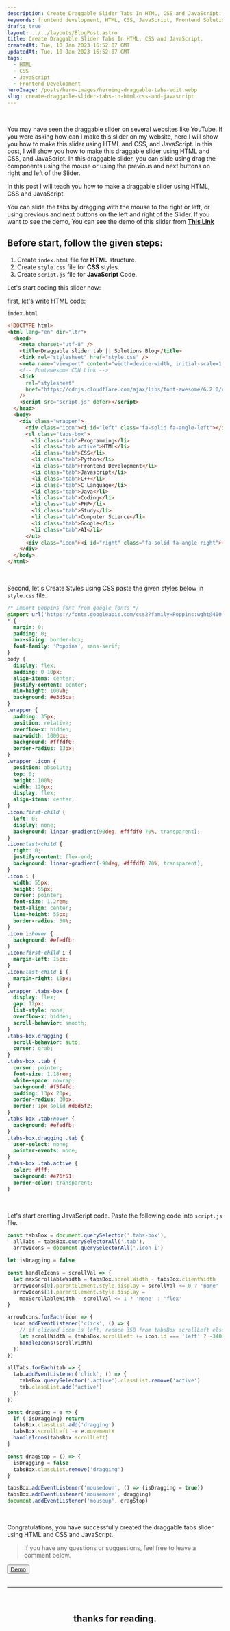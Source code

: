 ```yaml
---
description: Create Draggable Slider Tabs In HTML, CSS and JavaScript. You may have seen the draggable slider on several websites like YouTube. If you were asking how can I make this slider on my website, here I will show you how to make this slider using HTML and CSS, and JavaScript.
keywords: frontend development, HTML, CSS, JavaScript, Frontend Solutions
draft: true
layout: ../../layouts/BlogPost.astro
title: Create Draggable Slider Tabs In HTML, CSS and JavaScript.
createdAt: Tue, 10 Jan 2023 16:52:07 GMT
updatedAt: Tue, 10 Jan 2023 16:52:07 GMT
tags:
  - HTML
  - CSS
  - JavaScript
  - Frontend Development
heroImage: /posts/hero-images/heroimg-draggable-tabs-edit.webp
slug: create-draggable-slider-tabs-in-html-css-and-javascript
---
```


</br>

You may have seen the draggable slider on several websites like YouTube. If you were asking how can I make this slider on my website, here I will show you how to make this slider using HTML and CSS, and JavaScript. In this post, I will show you how to make this draggable slider using HTML and CSS, and JavaScript. In this draggable slider, you can slide using drag the components using the mouse or using the previous and next buttons on right and left of the Slider.

In this post I will teach you how to make a draggable slider using HTML, CSS and JavaScript.

You can slide the tabs by dragging with the mouse to the right or left, or using previous and next buttons on the left and right of the Slider.
If you want to see the demo, You can see the demo of this slider from <a href="/posts/demos/draggable-tabs-slider/demo" class="underline underline-offset-2 hover:text-orange-500 decoration-orange-500" target="_blank">**This Link**</a>

## Before start, follow the given steps:

1. Create `index.html` file for **HTML** structure.
2. Create `style.css` file for **CSS** styles.
3. Create `script.js` file for **JavaScript** Code.

Let's start coding this slider now:

first, let's write HTML code:

`index.html`

```html
<!DOCTYPE html>
<html lang="en" dir="ltr">
  <head>
    <meta charset="utf-8" />
    <title>Draggable slider tab || Solutions Blog</title>
    <link rel="stylesheet" href="style.css" />
    <meta name="viewport" content="width=device-width, initial-scale=1.0" />
    <!-- Fontawesome CDN Link -->
    <link
      rel="stylesheet"
      href="https://cdnjs.cloudflare.com/ajax/libs/font-awesome/6.2.0/css/all.min.css"
    />
    <script src="script.js" defer></script>
  </head>
  <body>
    <div class="wrapper">
      <div class="icon"><i id="left" class="fa-solid fa-angle-left"></i></div>
      <ul class="tabs-box">
        <li class="tab">Programming</li>
        <li class="tab active">HTML</li>
        <li class="tab">CSS</li>
        <li class="tab">Python</li>
        <li class="tab">Frontend Development</li>
        <li class="tab">Javascript</li>
        <li class="tab">C++</li>
        <li class="tab">C Language</li>
        <li class="tab">Java</li>
        <li class="tab">Coding</li>
        <li class="tab">PHP</li>
        <li class="tab">Study</li>
        <li class="tab">Computer Science</li>
        <li class="tab">Google</li>
        <li class="tab">AI</li>
      </ul>
      <div class="icon"><i id="right" class="fa-solid fa-angle-right"></i></div>
    </div>
  </body>
</html>
```

</br>

Second, let's Create Styles using CSS paste the given styles below in `style.css` file.

```css
/* import poppins font from google fonts */
@import url('https://fonts.googleapis.com/css2?family=Poppins:wght@400;500;600&display=swap');
* {
  margin: 0;
  padding: 0;
  box-sizing: border-box;
  font-family: 'Poppins', sans-serif;
}
body {
  display: flex;
  padding: 0 10px;
  align-items: center;
  justify-content: center;
  min-height: 100vh;
  background: #e3d5ca;
}
.wrapper {
  padding: 35px;
  position: relative;
  overflow-x: hidden;
  max-width: 1000px;
  background: #fffdf0;
  border-radius: 13px;
}
.wrapper .icon {
  position: absolute;
  top: 0;
  height: 100%;
  width: 120px;
  display: flex;
  align-items: center;
}
.icon:first-child {
  left: 0;
  display: none;
  background: linear-gradient(90deg, #fffdf0 70%, transparent);
}
.icon:last-child {
  right: 0;
  justify-content: flex-end;
  background: linear-gradient(-90deg, #fffdf0 70%, transparent);
}
.icon i {
  width: 55px;
  height: 55px;
  cursor: pointer;
  font-size: 1.2rem;
  text-align: center;
  line-height: 55px;
  border-radius: 50%;
}
.icon i:hover {
  background: #efedfb;
}
.icon:first-child i {
  margin-left: 15px;
}
.icon:last-child i {
  margin-right: 15px;
}
.wrapper .tabs-box {
  display: flex;
  gap: 12px;
  list-style: none;
  overflow-x: hidden;
  scroll-behavior: smooth;
}
.tabs-box.dragging {
  scroll-behavior: auto;
  cursor: grab;
}
.tabs-box .tab {
  cursor: pointer;
  font-size: 1.18rem;
  white-space: nowrap;
  background: #f5f4fd;
  padding: 13px 20px;
  border-radius: 30px;
  border: 1px solid #d8d5f2;
}
.tabs-box .tab:hover {
  background: #efedfb;
}
.tabs-box.dragging .tab {
  user-select: none;
  pointer-events: none;
}
.tabs-box .tab.active {
  color: #fff;
  background: #e76f51;
  border-color: transparent;
}
```

</br>

Let's start creating JavaScript code. Paste the following code into `script.js` file.

```javascript
const tabsBox = document.querySelector('.tabs-box'),
  allTabs = tabsBox.querySelectorAll('.tab'),
  arrowIcons = document.querySelectorAll('.icon i')

let isDragging = false

const handleIcons = scrollVal => {
  let maxScrollableWidth = tabsBox.scrollWidth - tabsBox.clientWidth
  arrowIcons[0].parentElement.style.display = scrollVal <= 0 ? 'none' : 'flex'
  arrowIcons[1].parentElement.style.display =
    maxScrollableWidth - scrollVal <= 1 ? 'none' : 'flex'
}

arrowIcons.forEach(icon => {
  icon.addEventListener('click', () => {
    // if clicked icon is left, reduce 350 from tabsBox scrollLeft else add
    let scrollWidth = (tabsBox.scrollLeft += icon.id === 'left' ? -340 : 340)
    handleIcons(scrollWidth)
  })
})

allTabs.forEach(tab => {
  tab.addEventListener('click', () => {
    tabsBox.querySelector('.active').classList.remove('active')
    tab.classList.add('active')
  })
})

const dragging = e => {
  if (!isDragging) return
  tabsBox.classList.add('dragging')
  tabsBox.scrollLeft -= e.movementX
  handleIcons(tabsBox.scrollLeft)
}

const dragStop = () => {
  isDragging = false
  tabsBox.classList.remove('dragging')
}

tabsBox.addEventListener('mousedown', () => (isDragging = true))
tabsBox.addEventListener('mousemove', dragging)
document.addEventListener('mouseup', dragStop)
```

</br>

Congratulations, you have successfully created the draggable tabs slider using HTML and CSS and JavaScript.

> If you have any questions or suggestions, feel free to leave a comment below.

<div class="content__item">
    <button class="button button--pandora dark:bg-pink-800">
      <a href="/posts/demos/draggable-tabs-slider/demo" target="_blank">
        <span class="dark:bg-pink-900">Demo</span>
      </a>
    </button>
</div>

<!-- conclusion -->
</br>

---

</br>

## <center> thanks for reading. </center>

</br>
